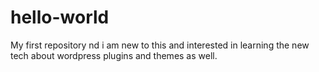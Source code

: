 # hello-world
My first repository nd i am new to this and interested in learning the new
tech about wordpress plugins and themes as well.
